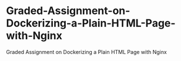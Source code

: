 # Graded-Assignment-on-Dockerizing-a-Plain-HTML-Page-with-Nginx
Graded Assignment on Dockerizing a Plain HTML Page with Nginx
